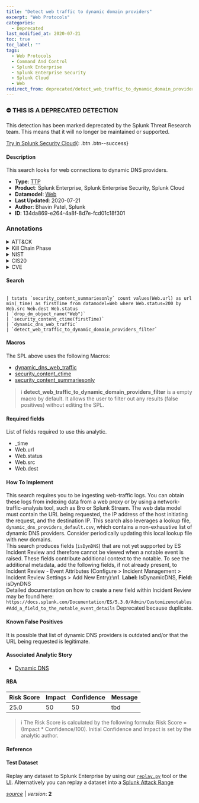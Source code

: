 ```yaml
---
title: "Detect web traffic to dynamic domain providers"
excerpt: "Web Protocols"
categories:
  - Deprecated
last_modified_at: 2020-07-21
toc: true
toc_label: ""
tags:
  - Web Protocols
  - Command And Control
  - Splunk Enterprise
  - Splunk Enterprise Security
  - Splunk Cloud
  - Web
redirect_from: deprecated/detect_web_traffic_to_dynamic_domain_providers/
---
```



### :no_entry: THIS IS A DEPRECATED DETECTION
This detection has been marked deprecated by the Splunk Threat Research team. This means that it will no longer be maintained or supported. 


[Try in Splunk Security Cloud](https://www.splunk.com/en_us/cyber-security.html){: .btn .btn--success}

#### Description

This search looks for web connections to dynamic DNS providers.

- **Type**: [TTP](https://github.com/splunk/security_content/wiki/Detection-Analytic-Types)
- **Product**: Splunk Enterprise, Splunk Enterprise Security, Splunk Cloud
- **Datamodel**: [Web](https://docs.splunk.com/Documentation/CIM/latest/User/Web)
- **Last Updated**: 2020-07-21
- **Author**: Bhavin Patel, Splunk
- **ID**: 134da869-e264-4a8f-8d7e-fcd01c18f301

### Annotations
<details>
  <summary>ATT&CK</summary>

<div markdown="1">

#### [ATT&CK](https://attack.mitre.org/)

| ID          | Technique   | Tactic         |
| ----------- | ----------- |--------------- |
| [T1071.001](https://attack.mitre.org/techniques/T1071/001/) | Web Protocols | Command And Control |

</div>
</details>


<details>
  <summary>Kill Chain Phase</summary>

<div markdown="1">

* Command &amp; Control
* Actions on Objectives


</div>
</details>


<details>
  <summary>NIST</summary>

<div markdown="1">

* PR.IP
* DE.DP



</div>
</details>

<details>
  <summary>CIS20</summary>

<div markdown="1">

* CIS 7
* CIS 8



</div>
</details>

<details>
  <summary>CVE</summary>

<div markdown="1">


</div>
</details>


#### Search

```

| tstats `security_content_summariesonly` count values(Web.url) as url min(_time) as firstTime from datamodel=Web where Web.status=200 by Web.src Web.dest Web.status 
| `drop_dm_object_name("Web")` 
| `security_content_ctime(firstTime)` 
| `dynamic_dns_web_traffic` 
| `detect_web_traffic_to_dynamic_domain_providers_filter`
```

#### Macros
The SPL above uses the following Macros:
* [dynamic_dns_web_traffic](https://github.com/splunk/security_content/blob/develop/macros/dynamic_dns_web_traffic.yml)
* [security_content_ctime](https://github.com/splunk/security_content/blob/develop/macros/security_content_ctime.yml)
* [security_content_summariesonly](https://github.com/splunk/security_content/blob/develop/macros/security_content_summariesonly.yml)

> :information_source:
> **detect_web_traffic_to_dynamic_domain_providers_filter** is a empty macro by default. It allows the user to filter out any results (false positives) without editing the SPL.



#### Required fields
List of fields required to use this analytic.
* _time
* Web.url
* Web.status
* Web.src
* Web.dest



#### How To Implement
This search requires you to be ingesting web-traffic logs. You can obtain these logs from indexing data from a web proxy or by using a network-traffic-analysis tool, such as Bro or Splunk Stream. The web data model must contain the URL being requested, the IP address of the host initiating the request, and the destination IP. This search also leverages a lookup file, `dynamic_dns_providers_default.csv`, which contains a non-exhaustive list of dynamic DNS providers. Consider periodically updating this local lookup file with new domains.\
This search produces fields (`isDynDNS`) that are not yet supported by ES Incident Review and therefore cannot be viewed when a notable event is raised. These fields contribute additional context to the notable. To see the additional metadata, add the following fields, if not already present, to Incident Review - Event Attributes (Configure &gt; Incident Management &gt; Incident Review Settings &gt; Add New Entry):\\n1. **Label:** IsDynamicDNS, **Field:** isDynDNS\
Detailed documentation on how to create a new field within Incident Review may be found here: `https://docs.splunk.com/Documentation/ES/5.3.0/Admin/Customizenotables#Add_a_field_to_the_notable_event_details` Deprecated because duplicate.
#### Known False Positives
It is possible that list of dynamic DNS providers is outdated and/or that the URL being requested is legitimate.

#### Associated Analytic Story
* [Dynamic DNS](/stories/dynamic_dns)




#### RBA

| Risk Score  | Impact      | Confidence   | Message      |
| ----------- | ----------- |--------------|--------------|
| 25.0 | 50 | 50 | tbd |


> :information_source:
> The Risk Score is calculated by the following formula: Risk Score = (Impact * Confidence/100). Initial Confidence and Impact is set by the analytic author.


#### Reference


#### Test Dataset
Replay any dataset to Splunk Enterprise by using our [`replay.py`](https://github.com/splunk/attack_data#using-replaypy) tool or the [UI](https://github.com/splunk/attack_data#using-ui).
Alternatively you can replay a dataset into a [Splunk Attack Range](https://github.com/splunk/attack_range#replay-dumps-into-attack-range-splunk-server)




[*source*](https://github.com/splunk/security_content/tree/develop/detections/deprecated/detect_web_traffic_to_dynamic_domain_providers.yml) \| *version*: **2**